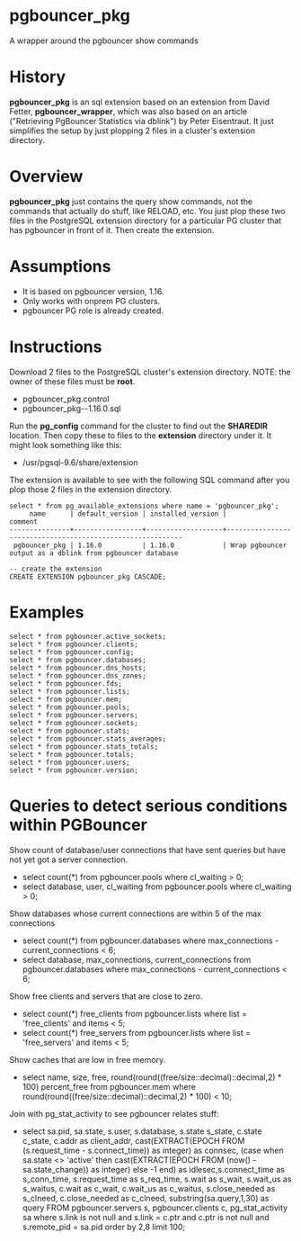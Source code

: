 # pgbouncer_pkg
A wrapper around the pgbouncer show commands

# History
**pgbouncer_pkg** is an sql extension based on an extension from David Fetter, **pgbouncer_wrapper**, which was also based on an article ("Retrieving PgBouncer Statistics via dblink") by Peter Eisentraut.  It just simplifies the setup by just plopping 2 files in a cluster's extension directory.

# Overview
**pgbouncer_pkg** just contains the query show commands, not the commands that actually do stuff, like RELOAD, etc.  You just plop these two files in the PostgreSQL extension directory for a particular PG cluster that has pgbouncer in front of it.  Then create the extension.

# Assumptions
* It is based on pgbouncer version, 1.16.
* Only works with onprem PG clusters.
* pgbouncer PG role is already created.

# Instructions
Download 2 files to the PostgreSQL cluster's extension directory. NOTE: the owner of these files must be **root**.
* pgbouncer_pkg.control
* pgbouncer_pkg--1.16.0.sql

Run the **pg_config** command for the cluster to  find out the **SHAREDIR** location.  Then copy these to files to the **extension** directory under it.  It might look something like this:

* /usr/pgsql-9.6/share/extension

The extension is available to see with the following SQL command after you plop those 2 files in the extension directory.
```
select * from pg_available_extensions where name = 'pgbouncer_pkg';
     name      | default_version | installed_version |                          comment
---------------+-----------------+-------------------+-----------------------------------------------------------
 pgbouncer_pkg | 1.16.0          | 1.16.0            | Wrap pgbouncer output as a dblink from pgbouncer database

-- create the extension
CREATE EXTENSION pgbouncer_pkg CASCADE;
```

# Examples
```
select * from pgbouncer.active_sockets;
select * from pgbouncer.clients;
select * from pgbouncer.config;
select * from pgbouncer.databases;
select * from pgbouncer.dns_hosts;
select * from pgbouncer.dns_zones;
select * from pgbouncer.fds;
select * from pgbouncer.lists;
select * from pgbouncer.mem;
select * from pgbouncer.pools;
select * from pgbouncer.servers;
select * from pgbouncer.sockets;
select * from pgbouncer.stats;
select * from pgbouncer.stats_averages;
select * from pgbouncer.stats_totals;
select * from pgbouncer.totals;
select * from pgbouncer.users;
select * from pgbouncer.version;
```
# Queries to detect serious conditions within PGBouncer

Show count of database/user connections that have sent queries but have not yet got a server connection.
* select count(*) from pgbouncer.pools where cl_waiting > 0;
* select database, user, cl_waiting from pgbouncer.pools where cl_waiting > 0;

Show databases whose current connections are within 5 of the max connections
* select count(*) from pgbouncer.databases where max_connections - current_connections < 6;
* select database, max_connections, current_connections from pgbouncer.databases where max_connections - current_connections < 6;

Show free clients and servers that are close to zero.
* select count(*) free_clients from pgbouncer.lists where list = 'free_clients' and items < 5;
* select count(*) free_servers from pgbouncer.lists where list = 'free_servers' and items < 5;

Show caches that are low in free memory.
* select name, size, free, round(round((free/size::decimal)::decimal,2) * 100) percent_free from pgbouncer.mem where  round(round((free/size::decimal)::decimal,2) * 100) < 10;

Join with pg_stat_activity to see pgbouncer relates stuff:
* select sa.pid, sa.state, s.user, s.database, s.state s_state, c.state c_state, c.addr as client_addr,  cast(EXTRACT(EPOCH FROM (s.request_time - s.connect_time)) as integer) as connsec, (case when sa.state <> 'active' then cast(EXTRACT(EPOCH FROM (now() - sa.state_change)) as integer) else -1 end) as idlesec,s.connect_time as s_conn_time, s.request_time as s_req_time,  s.wait as s_wait, s.wait_us as s_waitus, c.wait as c_wait, c.wait_us as c_waitus, s.close_needed as s_clneed, c.close_needed as c_clneed, substring(sa.query,1,30) as query FROM pgbouncer.servers s, pgbouncer.clients c, pg_stat_activity sa where s.link is not null and s.link = c.ptr and c.ptr is not null and s.remote_pid = sa.pid order by 2,8 limit 100;


